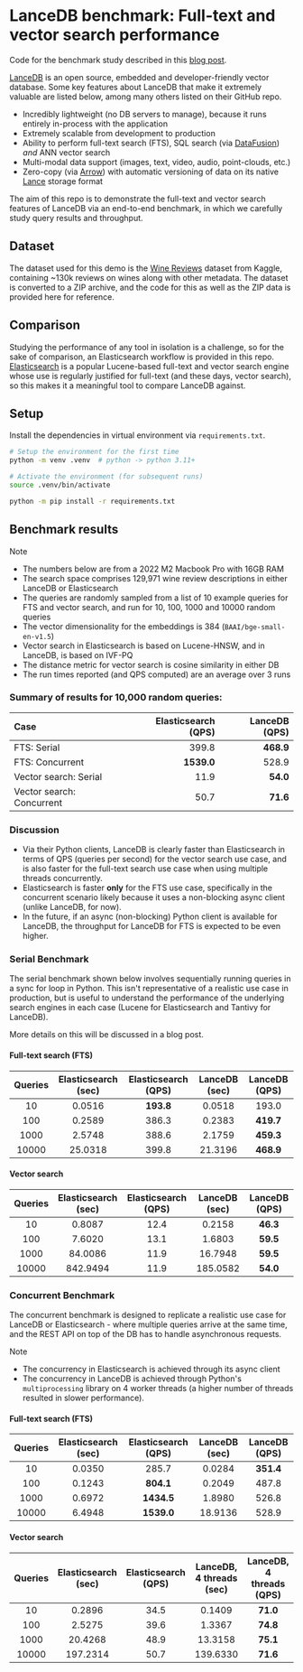 # LanceDB benchmark: Full-text and vector search performance

Code for the benchmark study described in this [blog post](https://thedataquarry.com/posts/embedded-db-3/).

[LanceDB](https://github.com/lancedb/lancedb) is an open source, embedded and developer-friendly vector database. Some key features about LanceDB that make it extremely valuable are listed below, among many others listed on their GitHub repo.

* Incredibly lightweight (no DB servers to manage), because it runs entirely in-process with the application
* Extremely scalable from development to production
* Ability to perform full-text search (FTS), SQL search (via [DataFusion](https://github.com/apache/arrow-datafusion)) *and* ANN vector search
* Multi-modal data support (images, text, video, audio, point-clouds, etc.)
* Zero-copy (via [Arrow](https://github.com/apache/arrow-rs)) with automatic versioning of data on its native [Lance](https://github.com/lancedb/lance) storage format

The aim of this repo is to demonstrate the full-text and vector search features of LanceDB via an end-to-end benchmark, in which we carefully study query results and throughput.

## Dataset

The dataset used for this demo is the [Wine Reviews](https://www.kaggle.com/zynicide/wine-reviews) dataset from Kaggle, containing ~130k reviews on wines along with other metadata. The dataset is converted to a ZIP archive, and the code for this as well as the ZIP data is provided here for reference.

## Comparison

Studying the performance of any tool in isolation is a challenge, so for the sake of comparison, an Elasticsearch workflow is provided in this repo. [Elasticsearch](https://github.com/elastic/elasticsearch) is a popular Lucene-based full-text and vector search engine whose use is regularly justified for full-text (and these days, vector search), so this makes it a meaningful tool to compare LanceDB against.

## Setup

Install the dependencies in virtual environment via `requirements.txt`.

```sh
# Setup the environment for the first time
python -m venv .venv  # python -> python 3.11+

# Activate the environment (for subsequent runs)
source .venv/bin/activate

python -m pip install -r requirements.txt
```

## Benchmark results

> [!NOTE]
> * The numbers below are from a 2022 M2 Macbook Pro with 16GB RAM
> * The search space comprises 129,971 wine review descriptions in either LanceDB or Elasticsearch
> * The queries are randomly sampled from a list of 10 example queries for FTS and vector search, and run for 10, 100, 1000 and 10000 random queries
> * The vector dimensionality for the embeddings is 384 (`BAAI/bge-small-en-v1.5`)
> * Vector search in Elasticsearch is based on Lucene-HNSW, and in LanceDB, is based on IVF-PQ
> * The distance metric for vector search is cosine similarity in either DB
> * The run times reported (and QPS computed) are an average over 3 runs

### Summary of results for 10,000 random queries:

Case | Elasticsearch (QPS) | LanceDB (QPS)
:---|---:|---:
FTS: Serial | 399.8 | **468.9**
FTS: Concurrent | **1539.0** | 528.9
Vector search: Serial | 11.9 | **54.0**
Vector search: Concurrent | 50.7 | **71.6**

### Discussion

* Via their Python clients, LanceDB is clearly faster than Elasticsearch in terms of QPS (queries per second) for the vector search use case, and is also faster for the full-text search use case when using multiple threads concurrently.
* Elasticsearch is faster **only** for the FTS use case, specifically in the concurrent scenario likely because it uses a non-blocking async client (unlike LanceDB, for now).
* In the future, if an async (non-blocking) Python client is available for LanceDB, the throughput for LanceDB for FTS is expected to be even higher.

### Serial Benchmark

The serial benchmark shown below involves sequentially running queries in a sync for loop in Python. This isn't representative of a realistic use case in production, but is useful to understand the performance of the underlying search engines in each case (Lucene for Elasticsearch and Tantivy for LanceDB).

More details on this will be discussed in a blog post.

#### Full-text search (FTS)

Queries | Elasticsearch (sec)| Elasticsearch (QPS) | LanceDB (sec) | LanceDB (QPS)
:---:|:---:|:---:|:---:|:---:
10 | 0.0516 | **193.8** | 0.0518 | 193.0
100 | 0.2589 | 386.3 | 0.2383 | **419.7**
1000 | 2.5748 | 388.6 | 2.1759 | **459.3**
10000 | 25.0318 | 399.8 | 21.3196 | **468.9**

#### Vector search

Queries | Elasticsearch (sec)| Elasticsearch (QPS) | LanceDB (sec) | LanceDB (QPS)
:---:|:---:|:---:|:---:|:---:
10 | 0.8087 | 12.4 | 0.2158 | **46.3**
100 | 7.6020 | 13.1 | 1.6803 | **59.5**
1000 | 84.0086 | 11.9 | 16.7948 | **59.5**
10000 | 842.9494 | 11.9 | 185.0582 | **54.0**

### Concurrent Benchmark

The concurrent benchmark is designed to replicate a realistic use case for LanceDB or Elasticsearch - where multiple queries arrive at the same time, and the REST API on top of the DB has to handle asynchronous requests.

> [!NOTE]
> * The concurrency in Elasticsearch is achieved through its async client
> * The concurrency in LanceDB is achieved through Python's `multiprocessing` library on 4 worker threads (a higher number of threads resulted in slower performance).

#### Full-text search (FTS)

Queries | Elasticsearch (sec)| Elasticsearch (QPS) | LanceDB (sec) | LanceDB (QPS)
:---:|:---:|:---:|:---:|:---:
10 | 0.0350 | 285.7 | 0.0284 | **351.4**
100 | 0.1243 | **804.1** | 0.2049 | 487.8
1000 | 0.6972 | **1434.5** | 1.8980 | 526.8
10000 | 6.4948 | **1539.0** | 18.9136 | 528.9

#### Vector search

Queries | Elasticsearch (sec)| Elasticsearch (QPS) | LanceDB, 4 threads (sec) | LanceDB, 4 threads (QPS)
:---:|:---:|:---:|:---:|:---:
10 | 0.2896 | 34.5 | 0.1409 | **71.0**
100 | 2.5275 | 39.6 | 1.3367 | **74.8**
1000 | 20.4268 | 48.9 | 13.3158 | **75.1**
10000 | 197.2314 | 50.7 | 139.6330 | **71.6**
